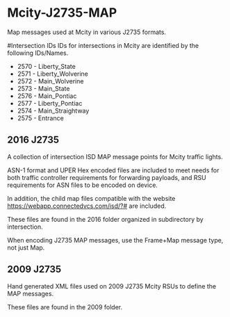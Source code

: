 # Mcity-J2735-MAP
Map messages used at Mcity in various J2735 formats.

#Intersection IDs
IDs for intersections in Mcity are identified by the following IDs/Names.

* 2570 - Liberty_State
* 2571 - Liberty_Wolverine
* 2572 - Main_Wolverine
* 2573 - Main_State
* 2576 - Main_Pontiac	
* 2577 - Liberty_Pontiac
* 2574 - Main_Straightway
* 2575 - Entrance	

## 2016 J2735
A collection of intersection ISD MAP message points for Mcity traffic lights.

ASN-1 format and UPER Hex encoded files are included to meet needs for both traffic controller requirements for forwarding payloads, and RSU requirements for ASN files to be encoded on device.

In addition, the child map files compatible with the website https://webapp.connectedvcs.com/isd/?# are included.

These files are found in the 2016 folder organized in subdirectory by intersection.

When encoding J2735 MAP messages, use the Frame+Map message type, not just Map.


## 2009 J2735
Hand generated XML files used on 2009 J2735 Mcity RSUs to define the MAP messages.

These files are found in the 2009 folder.
